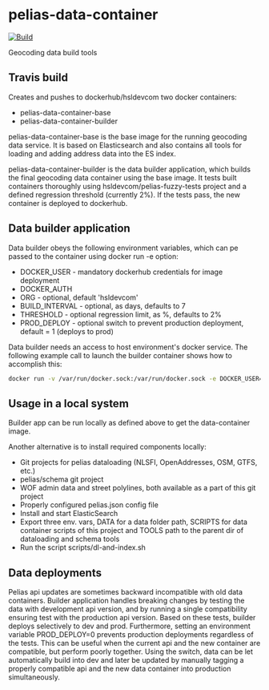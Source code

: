 # pelias-data-container

[![Build](https://api.travis-ci.org/HSLdevcom/pelias-data-container.svg?branch=master)](https://travis-ci.org/HSLdevcom/pelias-data-container)

Geocoding data build tools

## Travis build

Creates and pushes to dockerhub/hsldevcom two docker containers:

- pelias-data-container-base
- pelias-data-container-builder

pelias-data-container-base is the base image for the running geocoding data service. It is based on Elasticsearch and also
contains all tools for loading and adding address data into the ES index.

pelias-data-container-builder is the data builder application, which builds the final geocoding data container using the base image.
It tests built containers thoroughly using hsldevcom/pelias-fuzzy-tests project and a defined regression threshold (currently 2%).
If the tests pass, the new container is deployed to dockerhub.


## Data builder application

Data builder obeys the following environment variables, which can pe passed to the container using docker run -e option:

 * DOCKER_USER - mandatory dockerhub credentials for image deployment
 * DOCKER_AUTH
 * ORG - optional, default 'hsldevcom'
 * BUILD_INTERVAL - optional, as days, defaults to 7
 * THRESHOLD - optional regression limit, as %, defaults to 2%
 * PROD_DEPLOY - optional switch to prevent production deployment, default = 1 (deploys to prod)

Data builder needs an access to host environment's docker service. The following example call to launch the builder container
shows how to accomplish this:

```bash
docker run -v /var/run/docker.sock:/var/run/docker.sock -e DOCKER_USER=hsldevcom -e DOCKER_AUTH=<secret> hsldevcom/pelias-data-container-builder
```


## Usage in a local system

Builder app can be run locally as defined above to get the data-container image.

Another alternative is to install required components locally:
- Git projects for pelias dataloading (NLSFI, OpenAddresses, OSM, GTFS, etc.)
- pelias/schema git project
- WOF admin data and street polylines, both available as a part of this git project
- Properly configured pelias.json config file
- Install and start ElasticSearch
- Export three env. vars, DATA for a data folder path, SCRIPTS for data container scripts of this project
and TOOLS path to the parent dir of dataloading and schema tools
- Run the script scripts/dl-and-index.sh


## Data deployments

Pelias api updates are sometimes backward incompatible with old data containers.
Builder application handles breaking changes by testing the data with development api version,
and by running a single compatibility ensuring test with the production api version.
Based on these tests, builder deploys selectively to dev and prod. Furthermore,
setting an environment variable PROD_DEPLOY=0 prevents production deployments regardless of the tests.
This can be useful when the current api and the new container are compatible, but perform poorly together.
Using the switch, data can be let automatically build into dev and later be updated by
manually tagging a properly compatible api and the new data container into production simultaneously.
